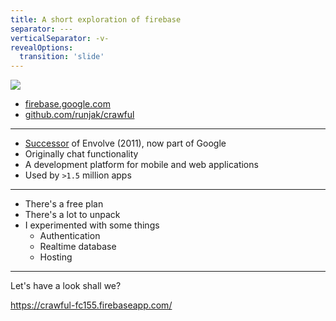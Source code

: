 ```yaml
---
title: A short exploration of firebase
separator: ---
verticalSeparator: -v-
revealOptions:
  transition: 'slide'
---
```


<img src="https://upload.wikimedia.org/wikipedia/commons/3/37/Firebase_Logo.svg" style="border: none;" />

* [firebase.google.com](https://firebase.google.com/)
* [github.com/runjak/crawful](https://github.com/runjak/crawful)

---

* [Successor](https://en.wikipedia.org/wiki/Firebase#History) of Envolve (2011), now part of Google
* Originally chat functionality
* A development platform for mobile and web applications
* Used by `>1.5` million apps

---

* There's a free plan
* There's a lot to unpack
* I experimented with some things
   * Authentication
   * Realtime database
   * Hosting

---

Let's have a look shall we?

https://crawful-fc155.firebaseapp.com/

